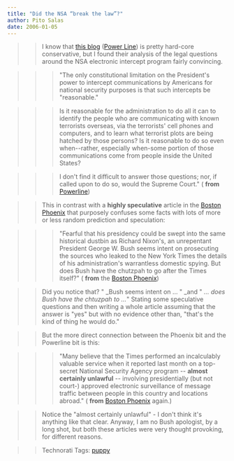 ```yaml
---
title: "Did the NSA “break the law”?"
author: Pito Salas
date: 2006-01-05
---
```



>>

>> I know that [this blog](<http://powerlineblog.com/>) ([Power
Line](<http://powerlineblog.com/>)) is pretty hard-core conservative, but I
found their analysis of the legal questions around the NSA electronic
intercept program fairly convincing.

>>

>>> "The only constitutional limitation on the President's power to intercept
communications by Americans for national security purposes is that such
intercepts be "reasonable."

>>>

>>> Is it reasonable for the administration to do all it can to identify the
people who are communicating with known terrorists overseas, via the
terrorists' cell phones and computers, and to learn what terrorist plots are
being hatched by those persons? Is it reasonable to do so even when--rather,
especially when-some portion of those communications come from people inside
the United States?

>>>

>>> I don't find it difficult to answer those questions; nor, if called upon
to do so, would the Supreme Court." ( **from**
[Powerline](<http://powerlineblog.com/archives/012631.php>))

>>

>> This in contrast with a **highly speculative** article in the [Boston
Phoenix](<http://bostonphoenix.com/boston/news_features/other_stories/multi_5/documents/05188679.asp>)
that purposely confuses some facts with lots of more or less random prediction
and speculation:

>>

>>> "Fearful that his presidency could be swept into the same historical
dustbin as Richard Nixon's, an unrepentant President George W. Bush seems
intent on prosecuting the sources who leaked to the New York Times the details
of his administration's warrantless domestic spying. But does Bush have the
chutzpah to go after the Times itself?" ( **from** the [Boston
Phoenix](<http://bostonphoenix.com/boston/news_features/other_stories/multi_5/documents/05188679.asp>))

>>

>> Did you notice that? " _Bush seems intent on … " _and " _… does Bush have
the chtuzpah to …_" Stating some speculative questions and then writing a
whole article assuming that the answer is "yes" but with no evidence other
than, "that's the kind of thing he would do."

>>

>> But the more direct connection between the Phoenix bit and the Powerline
bit is this:

>>

>>> "Many believe that the Times performed an incalculably valuable service
when it reported last month on a top-secret National Security Agency program
-- **almost certainly unlawful** -- involving presidentially (but not court-)
approved electronic surveillance of message traffic between people in this
country and locations abroad." ( **from** [Boston
Phoenix](<http://bostonphoenix.com/boston/news_features/other_stories/multi_5/documents/05188679.asp>)
again.)

>>

>> Notice the "almost certainly unlawful" - I don't think it's anything like
that clear. Anyway, I am no Bush apologist, by a long shot, but both these
articles were very thought provoking, for different reasons.

>>

>> Technorati Tags: [puppy](<http://www.technorati.com/tag/puppy>)


